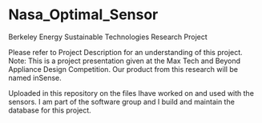 Nasa_Optimal_Sensor
===================

Berkeley Energy Sustainable Technologies Research Project

Please refer to Project Description for an understanding of this project. 
Note: This is a project presentation given at the Max Tech and Beyond Appliance Design Competition. 
Our product from this research will be named inSense.


Uploaded in this repository on the files Ihave worked on and used with the sensors. 
I am part of the software group and I build and maintain the database for this project.
